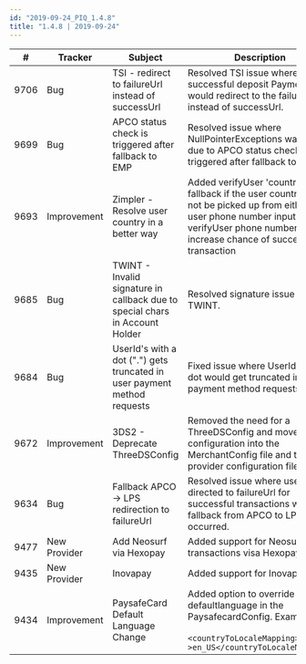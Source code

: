 ```yaml
--- 
id: "2019-09-24_PIQ_1.4.8"
title: "1.4.8 | 2019-09-24"
--- 
```



| #    | Tracker      | Subject                                                                        | Description                                                                                                                                                                                                 |
|------|--------------|--------------------------------------------------------------------------------|-------------------------------------------------------------------------------------------------------------------------------------------------------------------------------------------------------------|
| 9706 | Bug          | TSI - redirect to failureUrl instead of successUrl                             | Resolved TSI issue where after   successful deposit PaymentIQ would redirect to the failureUrl instead of   successUrl.                                                                                     |
| 9699 | Bug          | APCO status check is triggered after fallback to EMP                           | Resolved issue where   NullPointerExceptions was given due to APCO status check being triggered   after fallback to EMP.                                                                                    |
| 9693 | Improvement  | Zimpler - Resolve user country in a better way                                 | Added verifyUser 'country' as a   fallback if the user country can not be picked up from either the user phone   number input of the verifyUser phone number to increase chance of successful   transaction |
| 9685 | Bug          | TWINT - Invalid signature in callback due to special   chars in Account Holder | Resolved signature issue for TWINT.                                                                                                                                                                         |
| 9684 | Bug          | UserId's with a dot (".") gets truncated in   user payment method requests     | Fixed issue where UserId's with a   dot would get truncated in payment method requests.                                                                                                                     |
| 9672 | Improvement  | 3DS2 - Deprecate ThreeDSConfig                                                | Removed the need for a   ThreeDSConfig and moved the configuration into the MerchantConfig file and   the provider configuration files.                                                                     |
| 9634 | Bug          | Fallback APCO -> LPS redirection to failureUrl                                 | Resolved issue where users were   directed to failureUrl for successful transactions when fallback from APCO to   LPS had occurred.                                                                         |
| 9477 | New Provider | Add Neosurf via Hexopay                                                        | Added support for Neosurf   transactions visa Hexopay.                                                                                                                                                      |
| 9435 | New Provider | Inovapay                                                                       | Added support for Inovapay.                                                                                                                                                                                 |
| 9434 | Improvement  | PaysafeCard Default Language Change                                            | Added option to override   defaultlanguage in the PaysafecardConfig. Example: <br/><br/>   `<countryToLocaleMapping>NLD->en_US</countryToLocaleMapping>`                                                    |
